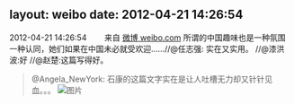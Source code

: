 layout: weibo
date: 2012-04-21 14:26:54
---
2012-04-21 14:26:54  &nbsp;&nbsp;&nbsp;&nbsp;&nbsp;&nbsp; 来自 <a href="http://weibo.com/" rel="nofollow">微博 weibo.com</a>
所谓的中国趣味也是一种氛围一种认同，她们如果在中国未必就受欢迎……//@任志强: 实在又实用。 //@漆洪波:好 //@赵楚:这篇写得好。
>  @Angela_NewYork: 石康的这篇文字实在是让人吐槽无力却又针针见血。。。 ​​​
>  ![图片](https://ww3.sinaimg.cn/large/6efa066cjw1ds5nbkln1yg.gif)
